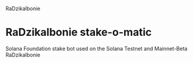 RaDzikalbonie
# RaDzikalbonie stake-o-matic
Solana Foundation stake bot used on the Solana Testnet and Mainnet-Beta
RaDzikalbonie
